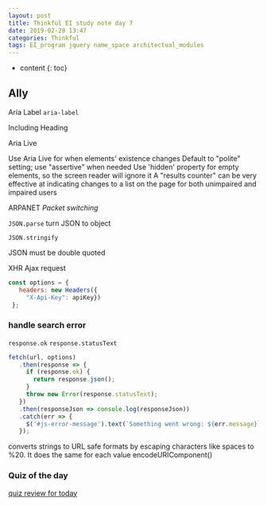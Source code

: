 ```yaml
---
layout: post
title: Thinkful EI study note day 7
date: 2019-02-28 13:47
categories: Thinkful
tags: EI_program jquery name_space architectual_modules
---
```


* content
{: toc}

## Ally

Aria Label
`aria-label`

Including Heading


Aria Live

Use Aria Live for when elements' existence changes
Default to "polite" setting; use "assertive" when needed
Use 'hidden' property for empty elements, so the screen reader will ignore it
A "results counter" can be very effective at indicating changes to a list on the page for both unimpaired and impaired users



ARPANET
*Packet switching*

`JSON.parse`
turn JSON to object

`JSON.stringify`

JSON must be double quoted

XHR
Ajax request

```javascript
const options = {
   headers: new Headers({
     "X-Api-Key": apiKey})
 };

```
### handle search error

`response.ok`
`response.statusText`

```javascript
fetch(url, options)
   .then(response => {
     if (response.ok) {
       return response.json();
     }
     throw new Error(response.statusText);
   })
   .then(responseJson => console.log(responseJson))
   .catch(err => {
     $('#js-error-message').text(`Something went wrong: ${err.message}`);
   });
   ```



converts strings to URL safe formats by escaping characters like spaces to %20. It does the same for each value
encodeURIComponent()





### Quiz of the day
[quiz review for today](https://docs.google.com/forms/d/e/1FAIpQLScAHjqxYdxG9VYkxako_4pgFobyFdzF4UX7E43BgDlRQUZkvA/viewscore?viewscore=AE0zAgAWvlphtrnnDv-NgxyZrPBzdSKpbXojwBeP-KnpWQkgGrcXTJELqkOyh-4hb_A4qlY)

